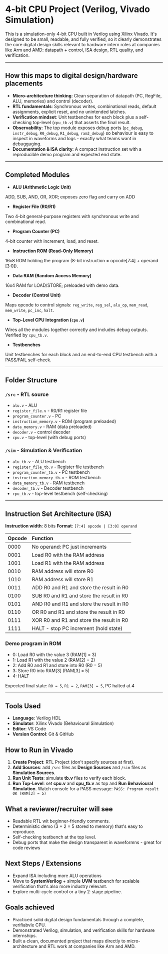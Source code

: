 # 4-bit CPU Project (Verilog, Vivado Simulation)

This is a simulation-only 4-bit CPU built in Verilog using Xilinx Vivado. It's designed to be small, readable, and fully verified, so it clearly demonstrates the core digital design skills relevant to hardware intern roles at companies like Arm and AMD: datapath + control, ISA design, RTL quality, and verification.

---

## How this maps to digital design/hardware placements

- **Micro-architecture thinking**: Clean separation of datapath (PC, RegFile, ALU, memories) and control (decoder).
- **RTL fundamentals**: Synchronous writes, combinational reads, default assignments, explicit reset, and no unintended latches.
- **Verification mindset**: Unit testbenches for each block plus a self-checking top-level (`cpu_tb.v`) that asserts the final result.
- **Observability**: The top module exposes debug ports (`pc_debug`, `instr_debug`, `R0_debug`, `R1_debug`, `ram3_debug`) so behaviour is easy to inspect in waveforms and logs - exactly what teams want in debugguging. 
- **Documentation & ISA clarity**: A compact instruction set with a reproducible demo program and expected end state.

--- 

## Completed Modules

- **ALU (Arithmetic Logic Unit)**

ADD, SUB, AND, OR, XOR; exposes zero flag and carry on ADD

- **Register File (R0/R1)**

Two 4-bit general-purpose registers with synchronous write and combinational read.

- **Program Counter (PC)**

4-bit counter with increment, load, and reset.

- **Instruction ROM (Read-Only Memory)**

16x8 ROM holding the program (8-bit instruction = opcode[7:4] + operand [3:0]).

- **Data RAM (Random Access Memory)**

16x4 RAM for LOAD/STORE; preloaded with demo data.

- **Decoder (Control Unit)**

Maps opcode to control signals: `reg_write`, `reg_sel`, `alu_op`, `mem_read`, `mem_write`, `pc_inc`, `halt`.

- **Top-Level CPU Integration (`cpu.v`)**

Wires all the modules together correctly and includes debug outputs. Verified by `cpu_tb.v`.

- **Testbenches**

Unit testbenches for each block and an end-to-end CPU testbench with a PASS/FAIL self-check.

---


## Folder Structure

### `/src` - **RTL source**

- `alu.v` - ALU
- `register_file.v` - R0/R1 register file
- `program_counter.v` - PC
- `instruction_memory.v` - ROM (program preloaded)
- `data_memory.v` - RAM (data preloaded)
- `decoder.v` - control decoder
- `cpu.v` - top-level (with debug ports)

### `/sim` - **Simulation & Verification**

- `alu_tb.v` - ALU testbench
- `register_file_tb.v` - Register file testbench
- `program_counter_tb.v` - PC testbench
- `instruction_memory_tb.v` - ROM testbench
- `data_memory_tb.v` - RAM testbench
- `decoder_tb.v` - Decoder testbench
- `cpu_tb.v` - top-level testbench (self-checking)

---

## Instruction Set Architecture (ISA)

**Instruction width**: 8 bits
**Format**: `[7:4] opcode | [3:0] operand`

| Opcode | Function                                  |
|:-------|:------------------------------------------|
| 0000   | No operand: PC just increments            |
| 0001   | Load R0 with the RAM address              | 
| 1001   | Load R1 with the RAM address              |
| 0010   | RAM address will store R0                 |
| 1010   | RAM address will store R1                 |
| 0011   | ADD R0 and R1 and store the result in R0  |
| 0100   | SUB R0 and R1 and store the result in R0  | 
| 0101   | AND R0 and R1 and store the result in R0  |
| 0110   | OR R0 and R1 and store the result in R0   |
| 0111   | XOR R0 and R1 and store the result in R0  |
| 1111   | HALT - stop PC increment (hold state)     |

### Demo program in ROM

- 0: Load R0 with the value 3 (RAM[1] = 3)
- 1: Load R1 with the value 2 (RAM[2] = 2)
- 2: Add R0 and R1 and store into R0 (R0 = 5)
- 3: Store R0 into RAM[3] (RAM[3] = 5)
- 4: HALT

Expected final state: `R0 = 5`, `R1 = 2`, `RAM[3] = 5`, PC halted at 4

--- 

## Tools Used

- **Language**: Verilog HDL
- **Simulator**: Xilinx Vivado (Behavioural Simulation)
- **Editor**: VS Code
- **Version Control**: Git & GitHub

## How to Run in Vivado

1. **Create Project**: RTL Project (don't specify sources at first).
2. **Add Sources**: add `/src` files as **Design Sources** and `/sim` files as **Simulation Sources**.
3. **Run Unit Tests**: simulate **tb.v** files to verify each block.
4. **Run Top-Level**: set **cpu.v** and **cpu_tb.v** as top and **Run Behavioural Simulation**. Watch console for a PASS message: `PASS: Program result OK (RAM[3] = 5)`

## What a reviewer/recruiter will see

- Readable RTL wit beginner-friendly comments.
- Deterministic demo (3 + 2 = 5 stored to memory) that's easy to reproduce.
- Self-checking testbench at the top level.
- Debug ports that make the design transparent in waveformns - great for code reviews 

## Next Steps / Extensions

- Expand ISA including more ALU operations
- Move to **SystemVerilog** + simple **UVM** testbench for scalable verification that's also more industry relevant.
- Explore multi-cycle control or a tiny 2-stage pipeline.

## Goals achieved

- Practiced solid digital design fundamentals through a complete, verifiabvle CPU.
- Demonstrated Verilog, simulation, and verification skills for hardware internships.
- Built a clean, documented project that maps directly to micro-architecture and RTL work at companies like Arm and AMD.